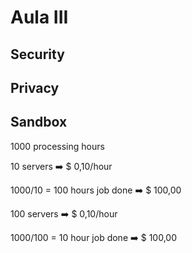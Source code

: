 # Aula III

## Security

## Privacy

## Sandbox

1000 processing hours

10 servers :arrow_right: $ 0,10/hour

1000/10 = 100 hours job done :arrow_right: $ 100,00

100 servers :arrow_right: $ 0,10/hour

1000/100 = 10 hour job done :arrow_right: $ 100,00